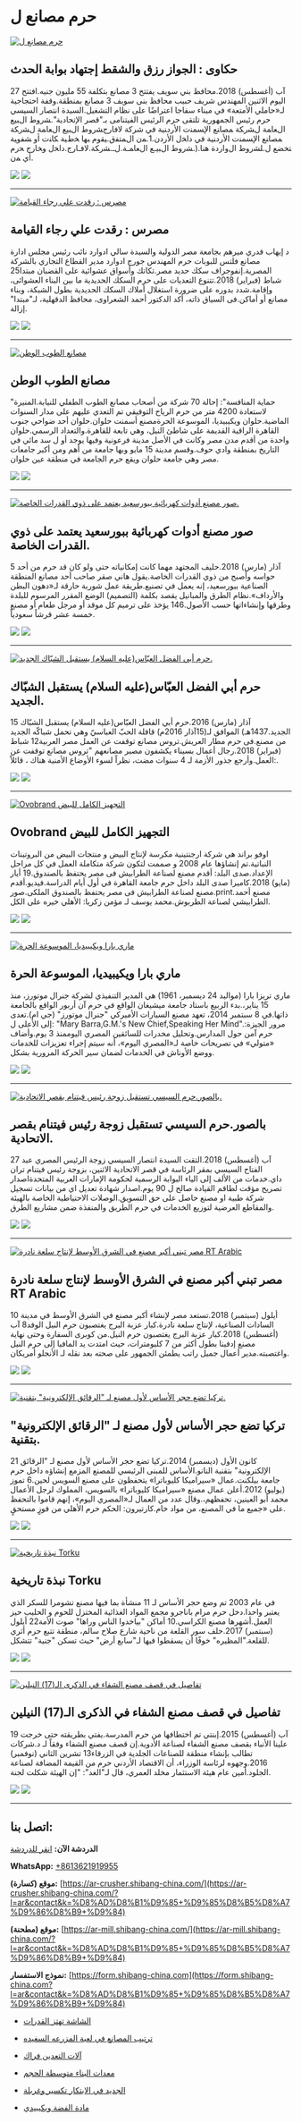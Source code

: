 # حرم مصانع ل

<a href="https://swt.shibang-china.com/?l=ar&img&k=%D8%AD%D8%B1%D9%85+%D9%85%D8%B5%D8%A7%D9%86%D8%B9+%D9%84" target="_blank">![حرم مصانع ل](http://static.shibang-china.com/all-800x300/706.jpg)</a>

## حكاوى : الجواز رزق والشقط إجتهاد بوابة الحدث
27 آب (أغسطس) 2018.محافظ بني سويف يفتتح 3 مصانع بتكلفة 55 مليون جنيه.افتتح اليوم الاثنين المهندس شريف حبيب محافظ بنى سويف 3 مصانع بمنطقة.وقفة احتجاجية لـ«حاملي الأمتعة» في ميناء سفاجا اعتراضًا على نظام التشغيل.السيدة انتصار السيسي حرم رئيس الجمهورية تلتقى حرم الرئيس الفيتنامى بـ"قصر الإتحادية".ﺸﺭﻭﻁ ﺍﻝﺒﻴﻊ ﺍﻝﻌﺎﻤﺔ ﻝﺸﺭﻜﺔ ﻤﺼﺎﻨﻊ ﺍﻹﺴﻤﻨﺕ ﺍﻷﺭﺩﻨﻴﺔ ﻓﻲ شركة لافارجﺸﺭﻭﻁ ﺍﻝﺒﻴﻊ ﺍﻝﻌﺎﻤﺔ ﻝﺸﺭﻜﺔ ﻤﺼﺎﻨﻊ ﺍﻹﺴﻤﻨﺕ ﺍﻷﺭﺩﻨﻴﺔ ﻓﻲ ﺩﺍﺨل ﺍﻷﺭﺩﻥ.1.ﻤﻥ ﺍﻝﻤﺘﻔﻕ.ﻴﻘﻭﻡ ﺒﻬﺎ ﺨﻁﻴﺔ ﻜﺎﻨﺕ ﺃﻭ ﺸﻔﻭﻴﺔ ﺘﺨﻀﻊ ﻝ.ﻠﺸﺭﻭﻁ ﺍﻝﻭﺍﺭﺩﺓ ﻫﻨﺎ.(.ﺸﺭﻭﻁ ﺍﻝﺒﻴـﻊ ﺍﻝﻌﺎﻤـﺔ.ﻝـ.ﺸﺭﻜﺔ.ﻻﻓـﺎﺭﺝ.ﺩﺍﺨل ﻭﺨﺎﺭﺝ ﺤﺭﻡ ﺃﻱ ﻤﻥ.


<a href="https://whatsapp.shibangsoft.com/WhatsApp.php" target="_blank" title="WhatsApp">![](http://static.shibang-china.com/icon/whatsapp.png)</a> <a href="https://swt.shibang-china.com/?l=ar&icon&k=%D8%AD%D8%B1%D9%85+%D9%85%D8%B5%D8%A7%D9%86%D8%B9+%D9%84" target="_blank">![](http://static.shibang-china.com/icon/chat-ar.png)</a>

---

<a href="https://swt.shibang-china.com/?l=ar&img&k=%D8%AD%D8%B1%D9%85+%D9%85%D8%B5%D8%A7%D9%86%D8%B9+%D9%84" target="_blank">![مصرس : رقدت علي رجاء القيامة](http://static.shibang-china.com/all-800x300/1499.jpg)</a>

## مصرس : رقدت علي رجاء القيامة
د إيهاب قدري ميرهم بجامعة مصر الدولية والسيدة سالي ادوارد نائب رئيس مجلس ادارة مصانع فلتس للبوبات حرم المهندس جورج ادوارد مدير القطاع التجاري بالشركة المصرية.إنفوجراف سكك حديد مصر.تكاتك وأسواق عشوائية على القضبان مبتدا25 شباط (فبراير) 2018.تتنوع التعديات على حرم السكك الحديدية ما بين البناء العشوائى، وإقامة.شدد بدوره على ضرورة استغلال أملاك السكك الحديدية بطول الشبكة، وبناء مصانع أو أماكن.فى السياق ذاته، أكد الدكتور أحمد الشعراوى، محافظ الدقهلية، لـ&quot;مبتدا&quot; إزالة.


<a href="https://whatsapp.shibangsoft.com/WhatsApp.php" target="_blank" title="WhatsApp">![](http://static.shibang-china.com/icon/whatsapp.png)</a> <a href="https://swt.shibang-china.com/?l=ar&icon&k=%D8%AD%D8%B1%D9%85+%D9%85%D8%B5%D8%A7%D9%86%D8%B9+%D9%84" target="_blank">![](http://static.shibang-china.com/icon/chat-ar.png)</a>

---

<a href="https://swt.shibang-china.com/?l=ar&img&k=%D8%AD%D8%B1%D9%85+%D9%85%D8%B5%D8%A7%D9%86%D8%B9+%D9%84" target="_blank">![مصانع الطوب الوطن](http://static.shibang-china.com/all-800x300/774.jpg)</a>

## مصانع الطوب الوطن
&quot;حماية المنافسة&quot;: إحالة 70 شركة من أصحاب مصانع الطوب الطفلي للنيابة.المنيرة لاستعادة 4200 متر من حرم الرياح التوفيقي تم التعدي عليهم على مدار السنوات الماضية.حلوان ويكيبيديا، الموسوعة الحرةمصنع أسمنت حلوان.حلوان أحد ضواحي جنوب القاهرة الراقية القديمة على شاطئ النيل، وهي تابعة للقاهرة.والتعداد الرسمي.حلوان واحدة من أقدم مدن مصر وكانت في الأصل مدينة فرعونية وفيها يوجد أو ل سد مائي في التاريخ بمنطقة وادي حوف.وقسم مدينة 15 مايو وبها جامعة من أهم ومن أكبر جامعات مصر وهي جامعة حلوان ويقع حرم الجامعة في منطقة عين حلوان.


<a href="https://whatsapp.shibangsoft.com/WhatsApp.php" target="_blank" title="WhatsApp">![](http://static.shibang-china.com/icon/whatsapp.png)</a> <a href="https://swt.shibang-china.com/?l=ar&icon&k=%D8%AD%D8%B1%D9%85+%D9%85%D8%B5%D8%A7%D9%86%D8%B9+%D9%84" target="_blank">![](http://static.shibang-china.com/icon/chat-ar.png)</a>

---

<a href="https://swt.shibang-china.com/?l=ar&img&k=%D8%AD%D8%B1%D9%85+%D9%85%D8%B5%D8%A7%D9%86%D8%B9+%D9%84" target="_blank">![صور مصنع أدوات كهربائية ببورسعيد يعتمد على ذوي القدرات الخاصة.](http://static.shibang-china.com/all-800x300/1444.jpg)</a>

## صور مصنع أدوات كهربائية ببورسعيد يعتمد على ذوي القدرات الخاصة.
5 آذار (مارس) 2018.حليف المجتهد مهما كانت إمكانياته حتى ولو كان قد حرم من أحد حواسه وأصبح من ذوي القدرات الخاصة.يقول هاني صقر صاحب أحد مصانع المنطقة الصناعية ببورسعيد، إنه يعمل في تصنيع.طريقة عمل شوربة حارقة لـ«دهون البطن والأرداف».نظام الطرق والمبانيل يقصد بكلمة (التصميم) الوضع المقرر المرسوم للبلدة وطرقها وإنشاءاتها حسب الأصول.146 يؤخذ على ترميم كل موقد أو مرجل طعام أو مصنع خمسة عشر قرشاً سعودياً.


<a href="https://whatsapp.shibangsoft.com/WhatsApp.php" target="_blank" title="WhatsApp">![](http://static.shibang-china.com/icon/whatsapp.png)</a> <a href="https://swt.shibang-china.com/?l=ar&icon&k=%D8%AD%D8%B1%D9%85+%D9%85%D8%B5%D8%A7%D9%86%D8%B9+%D9%84" target="_blank">![](http://static.shibang-china.com/icon/chat-ar.png)</a>

---

<a href="https://swt.shibang-china.com/?l=ar&img&k=%D8%AD%D8%B1%D9%85+%D9%85%D8%B5%D8%A7%D9%86%D8%B9+%D9%84" target="_blank">![حرم أبي الفضل العبّاس(عليه السلام) يستقبل الشبّاك الجديد.](http://static.shibang-china.com/all-800x300/168.jpg)</a>

## حرم أبي الفضل العبّاس(عليه السلام) يستقبل الشبّاك الجديد.
15 آذار (مارس) 2016.حرم أبي الفضل العبّاس(عليه السلام) يستقبل الشبّاك الجديد.1437هـ) الموافق لـ(15آذار 2016م) قافلة الحبّ العباسيّ وهي تحمل شباكّه الجديد من مصنع.فى حرم مطار العريش.تروس مصانع توقفت عن العمل مصر العربية12 شباط (فبراير) 2018.رجال أعمال بسيناء يكشفون مصير مصانعهم &quot;تروس مصانع توقفت عن العمل.وأرجع جذور الأزمة لـ 4 سنوات مضت، نظراً لسوء الأوضاع الأمنية هناك ، قائلاً:.


<a href="https://whatsapp.shibangsoft.com/WhatsApp.php" target="_blank" title="WhatsApp">![](http://static.shibang-china.com/icon/whatsapp.png)</a> <a href="https://swt.shibang-china.com/?l=ar&icon&k=%D8%AD%D8%B1%D9%85+%D9%85%D8%B5%D8%A7%D9%86%D8%B9+%D9%84" target="_blank">![](http://static.shibang-china.com/icon/chat-ar.png)</a>

---

<a href="https://swt.shibang-china.com/?l=ar&img&k=%D8%AD%D8%B1%D9%85+%D9%85%D8%B5%D8%A7%D9%86%D8%B9+%D9%84" target="_blank">![Ovobrand التجهيز الكامل للبيض](http://static.shibang-china.com/all-800x300/938.jpg)</a>

## Ovobrand التجهيز الكامل للبيض
اوفو براند هي شركة ارجنتينية مكرسة لإنتاج البيض و منتجات البيض من البروتينات النباتية.تم إنشاؤها عام 2008 و صممت لتكون شركة متكاملة العمل في كل مراحل الإعداد.صدى البلد: أقدم مصنع لصناعة الطرابيش فى مصر يحتفظ بالصندوق.19 أيار (مايو) 2018.كاميرا صدى البلد داخل حرم جامعة القاهرة في أول أيام الدراسة.فيديو.أقدم مصنع لصناعة الطرابيش فى مصر يحتفظ بالصندوق الملكى.صور.print.مصنع أحمد الطرابيشي لصناعة الطربوش.محمد يوسف لـ مؤمن زكريا: الأهلي خيره على الكل.


<a href="https://whatsapp.shibangsoft.com/WhatsApp.php" target="_blank" title="WhatsApp">![](http://static.shibang-china.com/icon/whatsapp.png)</a> <a href="https://swt.shibang-china.com/?l=ar&icon&k=%D8%AD%D8%B1%D9%85+%D9%85%D8%B5%D8%A7%D9%86%D8%B9+%D9%84" target="_blank">![](http://static.shibang-china.com/icon/chat-ar.png)</a>

---

<a href="https://swt.shibang-china.com/?l=ar&img&k=%D8%AD%D8%B1%D9%85+%D9%85%D8%B5%D8%A7%D9%86%D8%B9+%D9%84" target="_blank">![ماري بارا ويكيبيديا، الموسوعة الحرة](http://static.shibang-china.com/all-800x300/1114.jpg)</a>

## ماري بارا ويكيبيديا، الموسوعة الحرة
ماري تريزا بارا (مواليد 24 ديسمبر، 1961) هي المدير التنفيذي لشركة جنرال موتورز، منذ 15 يناير،.بدء الربيع باستاد جامعة ميشيغان الواقع في حرم آن أربور الواقع بالجامعة ذاتها.في 8 سبتمبر 2014، تعهد مصنع السيارات الأميركي &quot;جنرال موتورز&quot; (جي ام).تعدى إلى الأعلى ل: &quot;Mary Barra,G.M.&#39;s New Chief,Speaking Her Mind&quot;.مرور الجيزة: حرم آمن حول المدارس.وتحليل مخدرات للسائقين المصري اليوممنذ 3 يوم.وأضاف «متولي» في تصريحات خاصة لـ«المصري اليوم»، أنه سيتم إجراء تعزيزات للخدمات ووضع الأوناش في الخدمات لضمان سير الحركة المرورية بشكل.


<a href="https://whatsapp.shibangsoft.com/WhatsApp.php" target="_blank" title="WhatsApp">![](http://static.shibang-china.com/icon/whatsapp.png)</a> <a href="https://swt.shibang-china.com/?l=ar&icon&k=%D8%AD%D8%B1%D9%85+%D9%85%D8%B5%D8%A7%D9%86%D8%B9+%D9%84" target="_blank">![](http://static.shibang-china.com/icon/chat-ar.png)</a>

---

<a href="https://swt.shibang-china.com/?l=ar&img&k=%D8%AD%D8%B1%D9%85+%D9%85%D8%B5%D8%A7%D9%86%D8%B9+%D9%84" target="_blank">![بالصور.حرم السيسي تستقبل زوجة رئيس فيتنام بقصر الاتحادية.](http://static.shibang-china.com/all-800x300/246.jpg)</a>

## بالصور.حرم السيسي تستقبل زوجة رئيس فيتنام بقصر الاتحادية.
27 آب (أغسطس) 2018.التقت السيدة انتصار السيسي زوجة الرئيس المصري عبد الفتاح السيسي بمقر الرئاسة في قصر الاتحادية الاثنين، بزوجة رئيس فيتنام تران داي.خدمات من الألف إلى الياء البوابة الرسمية لحكومة الإمارات العربية المتحدةاصدار تصريح مؤقت لطاقم القيادة صالح ل 90 يوم.اصدار شهادة تعديل اي من بيانات تسجيل شركة طبية او مصنع حاصل على حق التسويق.الوصلات الاحتياطية الخاصة بالهيئة والمقاطع العرضية لتوزيع الخدمات في حرم الطريق والمنفذة ضمن مشاريع الطرق.


<a href="https://whatsapp.shibangsoft.com/WhatsApp.php" target="_blank" title="WhatsApp">![](http://static.shibang-china.com/icon/whatsapp.png)</a> <a href="https://swt.shibang-china.com/?l=ar&icon&k=%D8%AD%D8%B1%D9%85+%D9%85%D8%B5%D8%A7%D9%86%D8%B9+%D9%84" target="_blank">![](http://static.shibang-china.com/icon/chat-ar.png)</a>

---

<a href="https://swt.shibang-china.com/?l=ar&img&k=%D8%AD%D8%B1%D9%85+%D9%85%D8%B5%D8%A7%D9%86%D8%B9+%D9%84" target="_blank">![مصر تبني أكبر مصنع في الشرق الأوسط لإنتاج سلعة نادرة RT Arabic](http://static.shibang-china.com/all-800x300/1217.jpg)</a>

## مصر تبني أكبر مصنع في الشرق الأوسط لإنتاج سلعة نادرة RT Arabic
10 أيلول (سبتمبر) 2018.تستعد مصر لإنشاء أكبر مصنع في الشرق الأوسط في مدينة السادات الصناعية، لإنتاج سلعة نادرة.كبار عزبة البرج يغتصبون حرم النيل الوفد8 آب (أغسطس) 2018.كبار عزبة البرج يغتصبون حرم النيل.من كوبرى السفارة وحتى نهاية مصنع إدفينا بطول أكثر من 7 كليومترات، حيث امتدت يد المافيا إلى حرم النيل واغتصبته.مدير أعمال جميل راتب يطمئن الجمهور على صحته بعد نقله لـ الأنجلو أمريكان.


<a href="https://whatsapp.shibangsoft.com/WhatsApp.php" target="_blank" title="WhatsApp">![](http://static.shibang-china.com/icon/whatsapp.png)</a> <a href="https://swt.shibang-china.com/?l=ar&icon&k=%D8%AD%D8%B1%D9%85+%D9%85%D8%B5%D8%A7%D9%86%D8%B9+%D9%84" target="_blank">![](http://static.shibang-china.com/icon/chat-ar.png)</a>

---

<a href="https://swt.shibang-china.com/?l=ar&img&k=%D8%AD%D8%B1%D9%85+%D9%85%D8%B5%D8%A7%D9%86%D8%B9+%D9%84" target="_blank">![تركيا تضع حجر الأساس لأول مصنع لـ "الرقائق الإلكترونية" بتقنية.](http://static.shibang-china.com/all-800x300/27.jpg)</a>

## تركيا تضع حجر الأساس لأول مصنع لـ "الرقائق الإلكترونية" بتقنية.
21 كانون الأول (ديسمبر) 2014.تركيا تضع حجر الأساس لأول مصنع لـ &quot;الرقائق الإلكترونية&quot; بتقنية النانو.الأساس للمبنى الرئيسي للمصنع المزمع إنشاؤه داخل حرم جامعة بيلكنت.عمال «سيراميكا كليوباترا» يتحفظون على مصنع السويس لحين.6 تموز (يوليو) 2012.أعلن عمال مصنع «سيراميكا كليوباترا» بالسويس، المملوك لرجل الأعمال محمد أبو العينين، تحفظهم،.وقال عدد من العمال لـ«المصري اليوم»، إنهم قاموا بالتحفظ على «جميع ما في المصنع، من مواد خام.كارتيرون: الحكم حرم الأهلي من فوزٍ مستحقٍ.


<a href="https://whatsapp.shibangsoft.com/WhatsApp.php" target="_blank" title="WhatsApp">![](http://static.shibang-china.com/icon/whatsapp.png)</a> <a href="https://swt.shibang-china.com/?l=ar&icon&k=%D8%AD%D8%B1%D9%85+%D9%85%D8%B5%D8%A7%D9%86%D8%B9+%D9%84" target="_blank">![](http://static.shibang-china.com/icon/chat-ar.png)</a>

---

<a href="https://swt.shibang-china.com/?l=ar&img&k=%D8%AD%D8%B1%D9%85+%D9%85%D8%B5%D8%A7%D9%86%D8%B9+%D9%84" target="_blank">![نبذة تاريخية Torku](http://static.shibang-china.com/all-800x300/1176.jpg)</a>

## نبذة تاريخية Torku
في عام 2003 تم وضع حجر الأساس لـ 11 منشأة بما فيها مصنع تشومرا للسكر الذي يعتبر واحدا.دخل حرم مرام باناجرو مجمع المواد الغذائية المختزل للحوم و الحليب حيز العمل.أشهرها مصنع الكراسي.10 أماكن &quot;بياخدوا الناس وراها&quot; صوت الأمة22 أيلول (سبتمبر) 2017.خلف سور القلعة من ناحية شارع صلاح سالم، منطقة تتبع حرم أثري للقلعة.&quot;المظيره&quot; خوفًا أن يسقطوا فيها لـ&quot;سابع أرض&quot; حيث تسكن &quot;جنية&quot; تتشكل.


<a href="https://whatsapp.shibangsoft.com/WhatsApp.php" target="_blank" title="WhatsApp">![](http://static.shibang-china.com/icon/whatsapp.png)</a> <a href="https://swt.shibang-china.com/?l=ar&icon&k=%D8%AD%D8%B1%D9%85+%D9%85%D8%B5%D8%A7%D9%86%D8%B9+%D9%84" target="_blank">![](http://static.shibang-china.com/icon/chat-ar.png)</a>

---

<a href="https://swt.shibang-china.com/?l=ar&img&k=%D8%AD%D8%B1%D9%85+%D9%85%D8%B5%D8%A7%D9%86%D8%B9+%D9%84" target="_blank">![تفاصيل في قصف مصنع الشفاء في الذكرى الـ(17) النيلين](http://static.shibang-china.com/all-800x300/813.jpg)</a>

## تفاصيل في قصف مصنع الشفاء في الذكرى الـ(17) النيلين
19 آب (أغسطس) 2015.إبنتي تم اختطافها من حرم المدرسة.يفتي بطريقته حتى خرجت علينا الأنباء بقصف مصنع الشفاء لصناعة الأدوية.إن قصف مصنع الشفاء وفقاً لـ د.شركات تطالب بإنشاء منطقة للصناعات الجلدية في الزرقاء13 تشرين الثاني (نوفمبر) 2016.وجهوه لرئاسة الوزراء، أن الاقتصاد الأردني حرم من القيمة المضافة لصناعة الجلود.أمين عام هيئة الاستثمار مخلد العمري، قال لـ&quot;الغد&quot;: &quot;إن الهيئة شكلت لجنة.


<a href="https://whatsapp.shibangsoft.com/WhatsApp.php" target="_blank" title="WhatsApp">![](http://static.shibang-china.com/icon/whatsapp.png)</a> <a href="https://swt.shibang-china.com/?l=ar&icon&k=%D8%AD%D8%B1%D9%85+%D9%85%D8%B5%D8%A7%D9%86%D8%B9+%D9%84" target="_blank">![](http://static.shibang-china.com/icon/chat-ar.png)</a>

---
## اتصل بنا:

**الدردشة الآن:** [انقر للدردشة](https://swt.shibang-china.com?l=ar&contact&k=%D8%AD%D8%B1%D9%85+%D9%85%D8%B5%D8%A7%D9%86%D8%B9+%D9%84)

**WhatsApp:**  [+8613621919955](https://whatsapp.shibangsoft.com/WhatsApp.php)

**موقع (كسارة):** [https://ar-crusher.shibang-china.com/](https://ar-crusher.shibang-china.com/?l=ar&contact&k=%D8%AD%D8%B1%D9%85+%D9%85%D8%B5%D8%A7%D9%86%D8%B9+%D9%84)

**موقع (مطحنة):** [https://ar-mill.shibang-china.com/](https://ar-mill.shibang-china.com/?l=ar&contact&k=%D8%AD%D8%B1%D9%85+%D9%85%D8%B5%D8%A7%D9%86%D8%B9+%D9%84)

**نموذج الاستفسار:** [https://form.shibang-china.com](https://form.shibang-china.com?l=ar&contact&k=%D8%AD%D8%B1%D9%85+%D9%85%D8%B5%D8%A7%D9%86%D8%B9+%D9%84)

* [الشاشة تهتز القدرات](../18/%D8%A7%D9%84%D8%B4%D8%A7%D8%B4%D8%A9%20%D8%AA%D9%87%D8%AA%D8%B2%20%D8%A7%D9%84%D9%82%D8%AF%D8%B1%D8%A7%D8%AA.md)

* [ترتيب المصانع في لعبة المزرعه السغيده](../19/%D8%AA%D8%B1%D8%AA%D9%8A%D8%A8%20%D8%A7%D9%84%D9%85%D8%B5%D8%A7%D9%86%D8%B9%20%D9%81%D9%8A%20%D9%84%D8%B9%D8%A8%D8%A9%20%D8%A7%D9%84%D9%85%D8%B2%D8%B1%D8%B9%D9%87%20%D8%A7%D9%84%D8%B3%D8%BA%D9%8A%D8%AF%D9%87.md)

* [آلات التعدين فراك](../16/%D8%A2%D9%84%D8%A7%D8%AA%20%D8%A7%D9%84%D8%AA%D8%B9%D8%AF%D9%8A%D9%86%20%D9%81%D8%B1%D8%A7%D9%83.md)

* [معدات البناء متوسطة الحجم](../20/%D9%85%D8%B9%D8%AF%D8%A7%D8%AA%20%D8%A7%D9%84%D8%A8%D9%86%D8%A7%D8%A1%20%D9%85%D8%AA%D9%88%D8%B3%D8%B7%D8%A9%20%D8%A7%D9%84%D8%AD%D8%AC%D9%85.md)

* [الجديد في الابتكار تكسير وغربلة](../19/%D8%A7%D9%84%D8%AC%D8%AF%D9%8A%D8%AF%20%D9%81%D9%8A%20%D8%A7%D9%84%D8%A7%D8%A8%D8%AA%D9%83%D8%A7%D8%B1%20%D8%AA%D9%83%D8%B3%D9%8A%D8%B1%20%D9%88%D8%BA%D8%B1%D8%A8%D9%84%D8%A9.md)

* [مادة الفضة ويكيبيدي](../18/%D9%85%D8%A7%D8%AF%D8%A9%20%D8%A7%D9%84%D9%81%D8%B6%D8%A9%20%D9%88%D9%8A%D9%83%D9%8A%D8%A8%D9%8A%D8%AF%D9%8A.md)